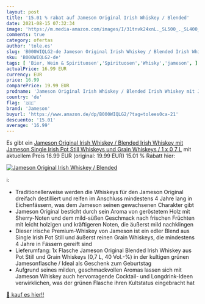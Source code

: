 ```yaml
---
layout: post
title: '15.01 % rabat auf Jameson Original Irish Whiskey / Blended'
date: 2021-08-15 07:32:34
image: 'https://m.media-amazon.com/images/I/31tnvk24xnL._SL500_._SL400_.jpg'
comments: true
category: ofertas
author: 'tole.es'
slug: 'B000WIQLG2-de Jameson Original Irish Whiskey / Blended Irish Whiskey mit...'
sku: 'B000WIQLG2-de'
tags: [ 'Bier, Wein & Spirituosen','Spirituosen','Whisky','jameson', ]
actualPrice: 16.99 EUR
currency: EUR
price: 16.99
comparePrice: 19.99 EUR
prodname: 'Jameson Original Irish Whiskey / Blended Irish Whiskey mit Jameson Single Irish Pot Still Whiskeys und Grain Whiskeys / 1 x 0 7 L'
country: 'de'
flag: '🇩🇪'
brand: 'Jameson'
buyurl: 'https://www.amazon.de/dp/B000WIQLG2/?tag=tolees0ca-21'
descuento: '15.01'
average: '16.99'
---
```


Es gibt ein [Jameson Original Irish Whiskey / Blended Irish Whiskey mit Jameson Single Irish Pot Still Whiskeys und Grain Whiskeys / 1 x 0 7 L](https://www.amazon.de/dp/B000WIQLG2/?tag=tolees0ca-21) mit aktuellem Preis 16.99 EUR (original: 19.99 EUR) 15.01 % Rabatt hier:

[![Jameson Original Irish Whiskey / Blended](https://m.media-amazon.com/images/I/31tnvk24xnL._SL500_._SL400_.jpg)](https://www.amazon.de/dp/B000WIQLG2/?tag=tolees0ca-21)

ℹ️:

- Traditionellerweise werden die Whiskeys für den Jameson Original dreifach destilliert und reifen im Anschluss mindestens 4 Jahre lang in Eichenfässern, was dem Jameson seinen gewachsenen Charakter gibt
- Jameson Original besticht durch sein Aroma von geröstetem Holz mit Sherry-Noten und dem mild-süßen Geschmack nach frischen Früchten mit leicht holzigen und kräftigeren Noten, die äußerst mild nachklingen
- Dieser irische Premium-Whiskey von Jameson ist ein edler Blend aus Single Irish Pot Still und äußerst reinen Grain Whiskeys, die mindestens 4 Jahre in Fässern gereift sind
- Lieferumfang: 1x Flasche Jameson Original Blended Irish Whiskey aus Pot Still und Grain Whiskeys (0,7 L, 40 Vol.-%) in der kultigen grünen Jamesonflasche / Ideal als Geschenk zum Geburtstag
- Aufgrund seines milden, geschmackvollen Aromas lassen sich mit Jameson Whiskey auch hervorragende Cocktail- und Longdrink-Ideen verwirklichen, was der grünen Flasche ihren Kultstatus eingebracht hat

[🛒 kauf es hier!!](https://www.amazon.de/dp/B000WIQLG2/?tag=tolees0ca-21)
